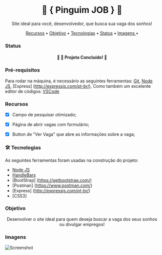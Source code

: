 <h1 align="center"> 🐧 { Pinguim JOB }  🐧 </h1>
<p align="center"> Site ideal para você, desenvolvedor, que busca sua vaga dos sonhos!</p>

<p align="center">
 <a href="#recursos">Recursos</a> •
  <a href="#objetivo">Objetivo</a> •
 <a href="#tecnologias">Tecnologias</a> • 
 <a href="#status">Status</a> • 
 <a href=#imagens"> Imagens </a> • 
</p>


### Status


<h4 align="center"> 
	🎯 🚀 Projeto Concluído! 🎯
</h4>



### Pré-requisitos

Para rodar na máquina, é necessário as seguintes ferramentas: 
[Git](https://git-scm.com), [Node JS](https://nodejs.org/en/), [Express] (http://expressjs.com/pt-br/), 
Como também um excelente editor de códigos:  [VSCode](https://code.visualstudio.com/)


### Recursos

- [x] Campo de pesquisar otimizado;
- [x] Página de abrir vagas com formulário;
- [x] Button de "Ver Vaga" que abre as informações sobre a vaga;


### 🛠 Tecnologias

As seguintes ferramentas foram usadas na construção do projeto:

- [Node JS](https://nodejs.org/en/)
- [HandleBars](https://handlebarsjs.com/)
- [BootStrap] (https://getbootstrap.com/)
- [Postman] (https://www.postman.com/)
- [Express] (http://expressjs.com/pt-br/)
- [CSS3]

### Objetivo


 <p align="center">Desenvolver o site ideal para quem deseja buscar a vaga dos seus sonhos ou divulgar empregos!</p>



### Imagens


![Screenshot](home.png)
